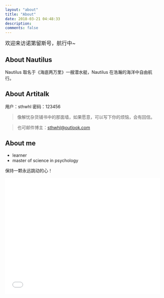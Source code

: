 ```yaml
---
layout: "about"
title: "About"
date: 2018-03-21 04:48:33
description: 
comments: false
---
```


<big>欢迎来访诺第留斯号，航行中~ </big>

## About Nautilus
Nautilus 取名于《海底两万里》一艘潜水艇，Nautilus 在浩瀚的海洋中自由航行。

## About Artitalk
 用户：sthwhl   密码：123456
> 像解忧杂货铺书中的那面墙，如果愿意，可以写下你的烦恼，会有回信。

> 也可邮件博主：sthwhl@outlook.com



## About me
- learner
- master of science in psychology

保持一颗永远跳动的心！

<div style="position: relative; width: 100%; height: 0; padding-bottom: 75%;">
<iframe src="//player.bilibili.com/player.html?aid=2521128&bvid=BV1fs411U7ik&cid=3940099&page=1&autoplay=0" scrolling="no" border="0" frameborder="no" framespacing="0" allowfullscreen="true" style="position: absolute; width: 100%; height: 100%; left: 0; top: 0;">
</iframe></div>
